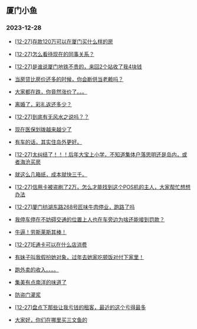 ## 厦门小鱼 
### 2023-12-28

+ [[12-27]存款120万可以在厦门买什么样的房](http://bbs.xmfish.com/read-htm-tid-18126759.html)

+ [[12-27]怎么看待现在的同事关系？](http://bbs.xmfish.com/read-htm-tid-18126750.html)

+ [[12-27]是谁说厦门地铁不贵的，来回2个站收了我4块钱](http://bbs.xmfish.com/read-htm-tid-18126844.html)

+ [当房贷比房价还多的时候，你会断供当老赖吗？](http://bbs.xmfish.com/read-htm-tid-18126623.html)

+ [大家都在跌，你竟然涨价了。。。](http://bbs.xmfish.com/read-htm-tid-18126851.html)

+ [离婚了，彩礼返还多少？](http://bbs.xmfish.com/read-htm-tid-18126922.html)

+ [[12-27]到底有无风水之说吗？？](http://bbs.xmfish.com/read-htm-tid-18126669.html)

+ [现在医保划拨越来越少了](http://bbs.xmfish.com/read-htm-tid-18126758.html)

+ [有车的话，其实住岛外更好。](http://bbs.xmfish.com/read-htm-tid-18126850.html)

+ [[12-27]太纠结了！！！后年大宝上小学，不知道集体户落思明还是岛内，或者海沧买房](http://bbs.xmfish.com/read-htm-tid-18126720.html)

+ [就这么几箱纸，成本就快三千。](http://bbs.xmfish.com/read-htm-tid-18126995.html)

+ [[12-27]信用卡被盗刷了2万，怎么才能找到这个POS机的主人，大家帮忙想想办法](http://bbs.xmfish.com/read-htm-tid-18126988.html)

+ [[12-27]厦门枋湖东路268号匠味牛肉停业，跑路了吗](http://bbs.xmfish.com/read-htm-tid-18126784.html)

+ [我停车停在不妨碍交通的位置上人也在车旁边为啥还能接到罚款？](http://bbs.xmfish.com/read-htm-tid-18126979.html)

+ [牛逼！劳斯莱斯其棒！](http://bbs.xmfish.com/read-htm-tid-18127054.html)

+ [[12-27]E通卡可以在什么店消费](http://bbs.xmfish.com/read-htm-tid-18126806.html)

+ [有妹子叫我假扮她对象，过年去她家吃顿饭对付下家里！](http://bbs.xmfish.com/read-htm-tid-18127052.html)

+ [跑外卖的收入。。。。](http://bbs.xmfish.com/read-htm-tid-18127071.html)

+ [集美有点南洋的味道了](http://bbs.xmfish.com/read-htm-tid-18127117.html)

+ [防盗门灌浆](http://bbs.xmfish.com/read-htm-tid-18127058.html)

+ [[12-27]盘点下那些让我亏钱的租客，最近的这个亏得最多](http://bbs.xmfish.com/read-htm-tid-18127118.html)

+ [大家好，你们在哪里买三文鱼的](http://bbs.xmfish.com/read-htm-tid-18126950.html)


